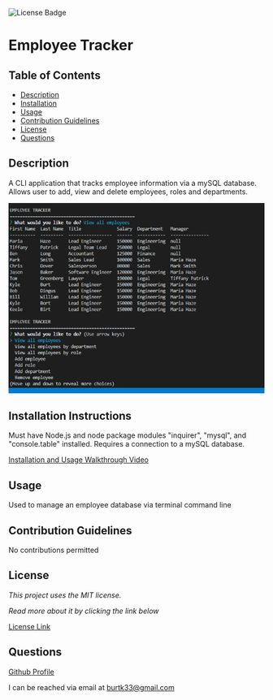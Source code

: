 ![License Badge](https://img.shields.io/static/v1?label=License&message=MIT&color=blue)
# Employee Tracker

## Table of Contents

* [Description](#description)
* [Installation](#installation)
* [Usage](#usage)
* [Contribution Guidelines](#contribution-guidelines)
* [License](#license)
* [Questions](#questions)
    
## Description
A CLI application that tracks employee information via a mySQL database. Allows user to add, view and delete employees, roles and departments. 

![alt text](/assets/images/employeeTracker.png?raw=true)

## Installation Instructions
Must have Node.js and node package modules "inquirer", "mysql", and "console.table" installed. Requires a connection to a mySQL database.

[Installation and Usage Walkthrough Video](https://www.youtube.com/watch?v=QwD_ANNERoA)

## Usage
Used to manage an employee database via terminal command line

## Contribution Guidelines
No contributions permitted

## License
*This project uses the MIT license.*

*Read more about it by clicking the link below*

[License Link](https://choosealicense.com/licenses/mit/)

## Questions
[Github Profile](https://github.com/burtk33)

I can be reached via email at burtk33@gmail.com
